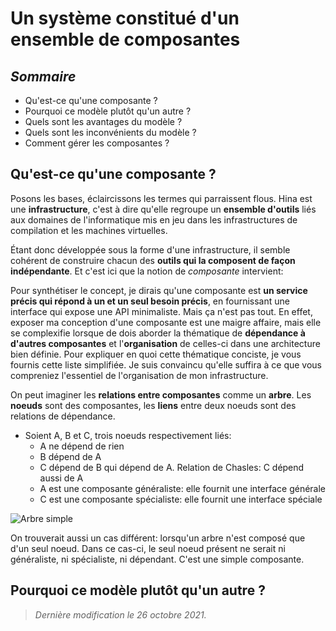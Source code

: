 # Un système constitué d'un ensemble de composantes

## *Sommaire*

* Qu'est-ce qu'une composante ?
* Pourquoi ce modèle plutôt qu'un autre ?
* Quels sont les avantages du modèle ?
* Quels sont les inconvénients du modèle ?
* Comment gérer les composantes ?

## Qu'est-ce qu'une composante ?

Posons les bases, éclaircissons les termes qui parraissent flous. Hina est une
**infrastructure**, c'est à dire qu'elle regroupe un **ensemble d'outils** liés aux
domaines de l'informatique mis en jeu dans les infrastructures de compilation et
les machines virtuelles.

Étant donc développée sous la forme d'une infrastructure, il semble cohérent de
construire chacun des **outils qui la composent de façon indépendante**. Et c'est ici
que la notion de *composante* intervient:

Pour synthétiser le concept, je dirais qu'une composante est **un service précis
qui répond à un et un seul besoin précis**, en fournissant une interface qui expose
une API minimaliste. Mais ça n'est pas tout. En effet, exposer ma conception
d'une composante est une maigre affaire, mais elle se complexifie lorsque
de dois aborder la thématique de **dépendance à d'autres composantes** et l'**organisation**
de celles-ci dans une architecture bien définie. Pour expliquer en quoi cette
thématique conciste, je vous fournis cette liste simplifiée. Je suis convaincu
qu'elle suffira à ce que vous compreniez l'essentiel de l'organisation de mon
infrastructure.

On peut imaginer les **relations entre composantes** comme un **arbre**.
Les **noeuds** sont des composantes, les **liens** entre deux noeuds sont des relations
de dépendance.
* Soient A, B et C, trois noeuds respectivement liés:
  * A ne dépend de rien
  * B dépend de A
  * C dépend de B qui dépend de A. Relation de Chasles: C dépend aussi de A
  * A est une composante généraliste: elle fournit une interface générale
  * C est une composante spécialiste: elle fournit une interface spéciale

![Arbre simple](../pics/systeme_composantes.png)

On trouverait aussi un cas différent: lorsqu'un arbre n'est composé que d'un seul
noeud. Dans ce cas-ci, le seul noeud présent ne serait ni généraliste, ni spécialiste,
ni dépendant. C'est une simple composante.

## Pourquoi ce modèle plutôt qu'un autre ?

> *Dernière modification le 26 octobre 2021.*

